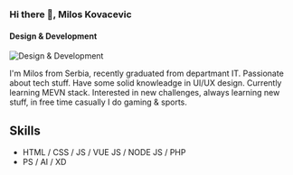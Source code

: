 ### Hi there 👋, Milos Kovacevic
#### Design & Development
![Design & Development](https://pbs.twimg.com/profile_banners/2716994627/1623689731/1500x500)

I'm Milos from Serbia, recently graduated from departmant IT. Passionate about tech stuff. Have some solid knowleadge in UI/UX design. Currently learning MEVN stack. Interested in new challenges, always learning new stuff, in free time casually I do gaming & sports.

## Skills
* HTML / CSS / JS /  VUE JS / NODE JS / PHP 
* PS / AI / XD













